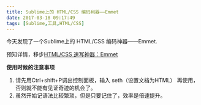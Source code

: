 ```yaml
---
title: Sublime上的 HTML/CSS 编码利器——Emmet
date: 2017-03-18 09:17:49
tags: [Sublime,工具,HTML/CSS]
---
```

今天发现了一个Sublime上的 HTML/CSS 编码神器——Emmet.

预知详情，移步[HTML/CSS 速写神器：Emmet](http://bubkoo.com/2014/01/04/emmet-a-toolkit-for-improving-html-css-workflow/)

**使用时候的注意事项**   <br /> 
1. 请先用Ctrl+shift+P调出控制面板，输入 seth（设置文档为HTML） 再使用，否则就不能有见证奇迹的机会了。  <br /> 
2. 虽然开始记语法比较繁琐，但是只要记住了，效率是倍速提升。


